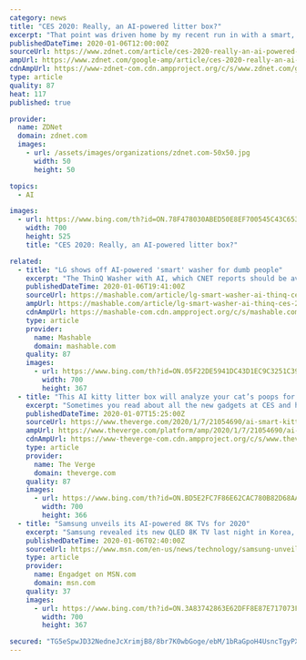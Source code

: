 ```yaml
---
category: news
title: "CES 2020: Really, an AI-powered litter box?"
excerpt: "That point was driven home by my recent run in with a smart, self-cleaning litter box from iKuddle. The company, which develops pet-centric AI Internet of Things (AIoT) smart devices, is following up the litter box by announcing the launch of its AI-powered iKuddle Water Fountain and iKuddle Auto Feeder, and is unveiling the first health and ..."
publishedDateTime: 2020-01-06T12:00:00Z
sourceUrl: https://www.zdnet.com/article/ces-2020-really-an-ai-powered-litter-box/
ampUrl: https://www.zdnet.com/google-amp/article/ces-2020-really-an-ai-powered-litter-box/
cdnAmpUrl: https://www-zdnet-com.cdn.ampproject.org/c/s/www.zdnet.com/google-amp/article/ces-2020-really-an-ai-powered-litter-box/
type: article
quality: 87
heat: 117
published: true

provider:
  name: ZDNet
  domain: zdnet.com
  images:
    - url: /assets/images/organizations/zdnet.com-50x50.jpg
      width: 50
      height: 50

topics:
  - AI

images:
  - url: https://www.bing.com/th?id=ON.78F478030ABED50E8EF700545C43C653
    width: 700
    height: 525
    title: "CES 2020: Really, an AI-powered litter box?"

related:
  - title: "LG shows off AI-powered 'smart' washer for dumb people"
    excerpt: "The ThinQ Washer with AI, which CNET reports should be available for purchase in the U.S. sometime within the first two quarters of this year, purports to change the laundry game with its artificial intelligence system. And just what does this system do, you ask? It determines what kind of cycle to run based on what type of materials are placed ..."
    publishedDateTime: 2020-01-06T19:41:00Z
    sourceUrl: https://mashable.com/article/lg-smart-washer-ai-thinq-ces-2020/
    ampUrl: https://mashable.com/article/lg-smart-washer-ai-thinq-ces-2020.amp
    cdnAmpUrl: https://mashable-com.cdn.ampproject.org/c/s/mashable.com/article/lg-smart-washer-ai-thinq-ces-2020.amp
    type: article
    provider:
      name: Mashable
      domain: mashable.com
    quality: 87
    images:
      - url: https://www.bing.com/th?id=ON.05F22DE5941DC43D1EC9C3251C390C60
        width: 700
        height: 367
  - title: "This AI kitty litter box will analyze your cat’s poops for some reason"
    excerpt: "Sometimes you read about all the new gadgets at CES and have FOMO because you’re not there, and other times you read about an AI cat litter box. LuluPet says that it has the world’s first litter box with “built-in stool and urine image recognition” to analyze cats’... deposits. The goal of the Taiwan-based company’s gadget is to ..."
    publishedDateTime: 2020-01-07T15:25:00Z
    sourceUrl: https://www.theverge.com/2020/1/7/21054690/ai-smart-kitty-litter-box-cats-poop-pee-ces-health
    ampUrl: https://www.theverge.com/platform/amp/2020/1/7/21054690/ai-smart-kitty-litter-box-cats-poop-pee-ces-health
    cdnAmpUrl: https://www-theverge-com.cdn.ampproject.org/c/s/www.theverge.com/platform/amp/2020/1/7/21054690/ai-smart-kitty-litter-box-cats-poop-pee-ces-health
    type: article
    provider:
      name: The Verge
      domain: theverge.com
    quality: 87
    images:
      - url: https://www.bing.com/th?id=ON.BD5E2FC7F86E62CAC780B82D68AACCC0
        width: 700
        height: 366
  - title: "Samsung unveils its AI-powered 8K TVs for 2020"
    excerpt: "Samsung revealed its new QLED 8K TV last night in Korea, and now the US unveiling is under way. We already heard about interesting features like its \"digital butler\" that will control other devices, including older stuff that can't connect to networks using an IR blaster,"
    publishedDateTime: 2020-01-06T02:40:00Z
    sourceUrl: https://www.msn.com/en-us/news/technology/samsung-unveils-its-ai-powered-8k-tvs-for-2020/ar-BBYE2TB
    type: article
    provider:
      name: Engadget on MSN.com
      domain: msn.com
    quality: 37
    images:
      - url: https://www.bing.com/th?id=ON.3A83742863E62DFF8E87E717073FF70F
        width: 700
        height: 367

secured: "TG5eSpwJD32NedneJcXrimjB8/8br7K0wbGoge/ebM/1bRaGpoH4UsncTgyPXDPE/3rP1vZ9pzvO3TrFVsv+fbZNLIctoscTwvw3KjAuN2mE9x6M/QnW20qDIvLxsDoo/3Cw3MIjquACM9cxrdLlG0HTUj3TksaeCoCwj/ePU/JTgDwv9rcUwm1gekYzpgRjwuSv0GOXIhlGng5DVwGf8IjY3qrYU5554mUugXVOE5hP8B69Zm55rji+Uq2WEs0wbVV1fdEV2etZ+F+Jcbg/NQ==;bSMhOXMhfaqF2GAIUjaDOw=="
---
```


